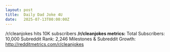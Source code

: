 ```yaml
---
layout: post
title:  Daily Dad Joke 4U
date:   2025-07-13T00:00:00Z
---
```

/r/cleanjokes hits 10K subscribers **/r/cleanjokes metrics:** Total Subscribers: 10,000 Subreddit Rank: 2,246 Milestones &amp; Subreddit Growth: http://redditmetrics.com/r/cleanjokes
